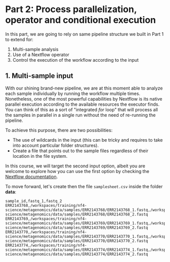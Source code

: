 # Part 2: Process parallelization, operator and conditional execution

In this part, we are going to rely on same pipeline structure we built in Part 1 to extend for: 

1. Multi-sample analysis
2. Use of a Nextflow operator 
3. Control the execution of the workflow according to the input

## 1. Multi-sample input

With our shining brand-new pipeline, we are at this moment able to analyze each sample individually by running the workflow multiple times. Nonetheless, one of the most powerful capabilities by Nextflow is its native parallel execution according to the available resources the executor finds. You can think of this as a sort of "integrated _for_ loop" that will process all the samples in parallel in a single run without the need of re-running the pipeline.

To achieve this purpose, there are two possibilities:

* The use of wildcards in the input (this can be tricky and requires to take into account particular folder structures).
* Create a file that points out to the sample files regardless of their location in the file system. 

In this course, we will target the second input option, albeit you are welcome to explore how you can use the first option by checking the [Nextflow documentation](https://www.nextflow.io/docs/latest/working-with-files.html).

To move forward, let's create then the file `samplesheet.csv` inside the folder **data**:

```csv title="data/samplesheet.csv" linenums="1"
sample_id,fastq_1,fastq_2
ERR2143768,/workspaces/training/nf4-science/metagenomics/data/samples/ERR2143768/ERR2143768_1.fastq,/workspaces/training/nf4-science/metagenomics/data/samples/ERR2143768/ERR2143768_2.fastq
ERR2143769,/workspaces/training/nf4-science/metagenomics/data/samples/ERR2143769/ERR2143769_1.fastq,/workspaces/training/nf4-science/metagenomics/data/samples/ERR2143769/ERR2143769_2.fastq
ERR2143770,/workspaces/training/nf4-science/metagenomics/data/samples/ERR2143770/ERR2143770_1.fastq,/workspaces/training/nf4-science/metagenomics/data/samples/ERR2143770/ERR2143770_2.fastq
ERR2143774,/workspaces/training/nf4-science/metagenomics/data/samples/ERR2143774/ERR2143774_1.fastq,/workspaces/training/nf4-science/metagenomics/data/samples/ERR2143774/ERR2143774_2.fastq
```
